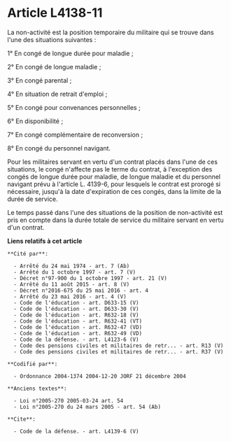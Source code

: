 # Article L4138-11

La non-activité est la position temporaire du militaire qui se trouve dans l'une des situations suivantes : 

1° En congé de longue durée pour maladie ; 

2° En congé de longue maladie ; 

3° En congé parental ; 

4° En situation de retrait d'emploi ; 

5° En congé pour convenances personnelles ; 

6° En disponibilité ; 

7° En congé complémentaire de reconversion ; 

8° En congé du personnel navigant. 

Pour les militaires servant en vertu d'un contrat placés dans l'une de ces situations, le congé n'affecte pas le terme du
contrat, à l'exception des congés de longue durée pour maladie, de longue maladie et du personnel navigant prévu à l'article
L. 4139-6, pour lesquels le contrat est prorogé si nécessaire, jusqu'à la date d'expiration de ces congés, dans la limite de
la durée de service. 

Le temps passé dans l'une des situations de la position de non-activité est pris en compte dans la durée totale de service du
militaire servant en vertu d'un contrat.

**Liens relatifs à cet article**

	**Cité par**:

	  - Arrêté du 24 mai 1974 - art. 7 (Ab)
	  - Arrêté du 1 octobre 1997 - art. 7 (V)
	  - Décret n°97-900 du 1 octobre 1997 - art. 21 (V)
	  - Arrêté du 11 août 2015 - art. 8 (V)
	  - Décret n°2016-675 du 25 mai 2016 - art. 4
	  - Arrêté du 23 mai 2016 - art. 4 (V)
	  - Code de l'éducation - art. D633-15 (V)
	  - Code de l'éducation - art. D633-30 (V)
	  - Code de l'éducation - art. R632-18 (V)
	  - Code de l'éducation - art. R632-41 (VT)
	  - Code de l'éducation - art. R632-47 (VD)
	  - Code de l'éducation - art. R632-49 (VD)
	  - Code de la défense. - art. L4123-6 (V)
	  - Code des pensions civiles et militaires de retr... - art. R13 (V)
	  - Code des pensions civiles et militaires de retr... - art. R37 (V)

	**Codifié par**:

	  - Ordonnance 2004-1374 2004-12-20 JORF 21 décembre 2004

	**Anciens textes**:

	  - Loi n°2005-270 2005-03-24 art. 54
	  - Loi n°2005-270 du 24 mars 2005 - art. 54 (Ab)

	**Cite**:

	  - Code de la défense. - art. L4139-6 (V)
